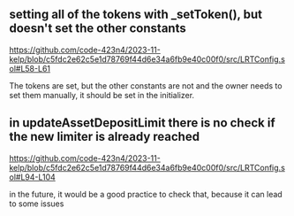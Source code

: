 ## setting all of the tokens with _setToken(), but doesn't set the other constants 

https://github.com/code-423n4/2023-11-kelp/blob/c5fdc2e62c5e1d78769f44d6e34a6fb9e40c00f0/src/LRTConfig.sol#L58-L61

The tokens are set, but the other constants are not and the owner needs to set them manually, it should be set in the initializer.

## in updateAssetDepositLimit there is no check if the new limiter is already reached

https://github.com/code-423n4/2023-11-kelp/blob/c5fdc2e62c5e1d78769f44d6e34a6fb9e40c00f0/src/LRTConfig.sol#L94-L104

in the future, it would be a good practice to check that, because it can lead to some issues